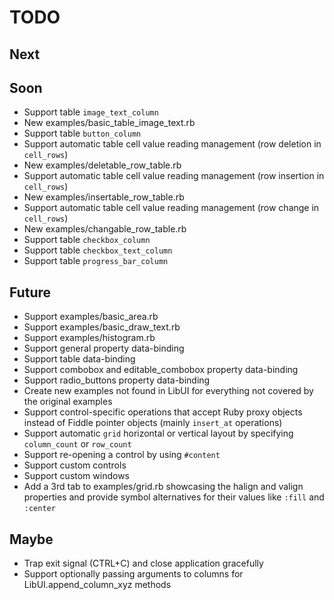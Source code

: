 # TODO

## Next


## Soon

- Support table `image_text_column`
- New examples/basic_table_image_text.rb
- Support table `button_column`
- Support automatic table cell value reading management (row deletion in `cell_rows`)
- New examples/deletable_row_table.rb
- Support automatic table cell value reading management (row insertion in `cell_rows`)
- New examples/insertable_row_table.rb
- Support automatic table cell value reading management (row change in `cell_rows`)
- New examples/changable_row_table.rb
- Support table `checkbox_column`
- Support table `checkbox_text_column`
- Support table `progress_bar_column`

## Future

- Support examples/basic_area.rb
- Support examples/basic_draw_text.rb
- Support examples/histogram.rb
- Support general property data-binding
- Support table data-binding
- Support combobox and editable_combobox property data-binding
- Support radio_buttons property data-binding
- Create new examples not found in LibUI for everything not covered by the original examples
- Support control-specific operations that accept Ruby proxy objects instead of Fiddle pointer objects (mainly `insert_at` operations)
- Support automatic `grid` horizontal or vertical layout by specifying `column_count` or `row_count`
- Support re-opening a control by using `#content`
- Support custom controls
- Support custom windows
- Add a 3rd tab to examples/grid.rb showcasing the halign and valign properties and provide symbol alternatives for their values like `:fill` and `:center`

## Maybe

- Trap exit signal (CTRL+C) and close application gracefully
- Support optionally passing arguments to columns for LibUI.append_column_xyz methods
